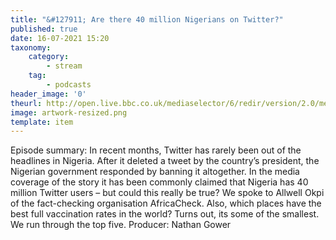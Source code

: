```yaml
---
title: "&#127911; Are there 40 million Nigerians on Twitter?"
published: true
date: 16-07-2021 15:20
taxonomy:
    category:
        - stream
    tag:
        - podcasts
header_image: '0'
theurl: http://open.live.bbc.co.uk/mediaselector/6/redir/version/2.0/mediaset/audio-nondrm-download/proto/http/vpid/p09nxt8p.mp3
image: artwork-resized.png
template: item
--- 
```

Episode summary: In recent months, Twitter has rarely been out of the headlines in Nigeria. After it deleted a tweet by the country’s president, the Nigerian government responded by banning it altogether. In the media coverage of the story it has been commonly claimed that Nigeria has 40 million Twitter users – but could this really be true? We spoke to Allwell Okpi of the fact-checking organisation AfricaCheck. Also, which places have the best full vaccination rates in the world? Turns out, its some of the smallest. We run through the top five. Producer: Nathan Gower
